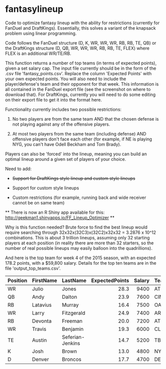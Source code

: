 # fantasylineup
Code to optimize fantasy lineup with the ability for restrictions (currently for FanDuel and DraftKings). Essentially, this solves a variant of the knapsack problem using linear programming. 

Code follows the FanDuel structure (D, K, WR, WR, WR, RB, RB, TE, QB) or the DraftKings structure (D, QB, WR, WR, WR, RB, RB, TE, FLEX) where FLEX is an additional WR/TE/RB.

This function returns a number of top teams (in terms of expected points), given a set salary cap. The input file currently should be in the form of the .csv file 'fantasy_points.csv'. Replace the column 'Expected Points' with your own expected points. You will also need to include the player/defense's team and their opponent for that week. This information is all contained in the FanDuel export file (see the screenshot on where to download that). For DraftKings, currently you will need to do some editing on their export file to get it into the format here.


Functionality currently includes two possible restrictions:

1) No two players are from the same team AND that the chosen defense is not playing against any of the offensive players.

2) At most two players from the same team (including defense) AND offensive players don't face each other (for example, if NE is playing NYG, you can't have Odell Beckham and Tom Brady).

Players can also be 'forced' into the lineup, meaning you can build an optimal lineup around a given set of players of your choice.


Need to add:

- ~~Support for DraftKings style lineup and custom style lineups~~

- Support for custom style lineups

- Custom restrictions (for example, running back and wide receiver cannot be on same team)



** There is now an R Shiny app available for this: http://geekman1.shinyapps.io/FF_Lineup_Optimizer **



Why is this function needed? Brute force to find the best lineup would require searching through 32x32x(32C3)x(32C2)x32x32 = 3.2876 x 10^12 combinations. This is about 3 trillion lineups, assuming only 32 starting players at each position (in reality there are more than 32 starters, so the number of real possible lineups may easily balloon into the quadrillions).


And here is the top team for week 4 of the 2015 season, with an expected 178.2 points, with a $59,800 salary. Details for the top ten teams are in the file 'output_top_teams.csv'.

 
<table class="table table-bordered table-hover table-condensed">
<thead><tr><th title="Field #1">Position</th>
<th title="Field #2">FirstName</th>
<th title="Field #3">LastName</th>
<th title="Field #4">ExpectedPoints</th>
<th title="Field #5">Salary</th>
<th title="Field #6">Team</th>
<th title="Field #7">Opponent</th>
<th title="Field #8">TeamSalary</th>
<th title="Field #9">TotalPoints</th>
</tr></thead>
<tbody><tr><td>WR</td>
<td>Julio</td>
<td>Jones</td>
<td align="right">28.3</td>
<td align="right">9400</td>
<td>ATL</td>
<td>HOU</td>
<td align="right">59800</td>
<td align="right">178.2</td>
</tr>
<tr><td>QB</td>
<td>Andy</td>
<td>Dalton</td>
<td align="right">23.9</td>
<td align="right">7600</td>
<td>CIN</td>
<td>KC</td>
<td align="right">59800</td>
<td align="right">178.2</td>
</tr>
<tr><td>RB</td>
<td>Latavius</td>
<td>Murray</td>
<td align="right">16.4</td>
<td align="right">7500</td>
<td>OAK</td>
<td>CHI</td>
<td align="right">59800</td>
<td align="right">178.2</td>
</tr>
<tr><td>WR</td>
<td>Larry</td>
<td>Fitzgerald</td>
<td align="right">24.9</td>
<td align="right">7400</td>
<td>ARI</td>
<td>STL</td>
<td align="right">59800</td>
<td align="right">178.2</td>
</tr>
<tr><td>RB</td>
<td>Devonta</td>
<td>Freeman</td>
<td align="right">20.0</td>
<td align="right">7200</td>
<td>ATL</td>
<td>HOU</td>
<td align="right">59800</td>
<td align="right">178.2</td>
</tr>
<tr><td>WR</td>
<td>Travis</td>
<td>Benjamin</td>
<td align="right">19.3</td>
<td align="right">6000</td>
<td>CLE</td>
<td>SD</td>
<td align="right">59800</td>
<td align="right">178.2</td>
</tr>
<tr><td>TE</td>
<td>Austin</td>
<td>Seferian-Jenkins</td>
<td align="right">14.7</td>
<td align="right">5200</td>
<td>TB</td>
<td>CAR</td>
<td align="right">59800</td>
<td align="right">178.2</td>
</tr>
<tr><td>K</td>
<td>Josh</td>
<td>Brown</td>
<td align="right">13.0</td>
<td align="right">4800</td>
<td>NYG</td>
<td>BUF</td>
<td align="right">59800</td>
<td align="right">178.2</td>
</tr>
<tr><td>D</td>
<td>Denver</td>
<td>Broncos</td>
<td align="right">17.7</td>
<td align="right">4700</td>
<td>DEN</td>
<td>MIN</td>
<td align="right">59800</td>
<td align="right">178.2</td>
</tr>
</tbody></table>